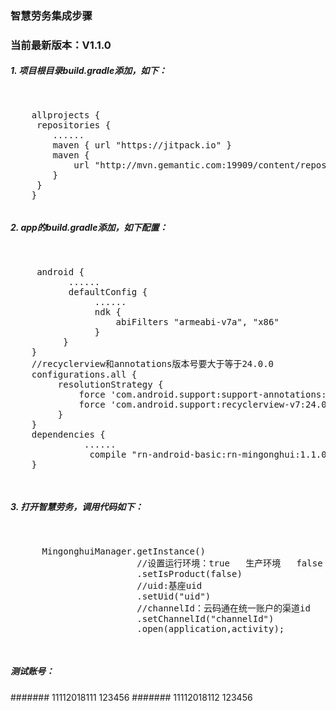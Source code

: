### 智慧劳务集成步骤

### 当前最新版本：V1.1.0

##### 1. 项目根目录build.gradle添加，如下：

<pre><p>
    allprojects {
     repositories {
        ......
        maven { url "https://jitpack.io" }
        maven {
            url "http://mvn.gemantic.com:19909/content/repositories/releases"
        }
     }
    }
</p></pre>

#####  2. app的build.gradle添加，如下配置：

<pre><p>
     android {
           ......
           defaultConfig {
                ......
                ndk {
                    abiFilters "armeabi-v7a", "x86"
                }
          }
    }
    //recyclerview和annotations版本号要大于等于24.0.0
    configurations.all {
         resolutionStrategy {
             force 'com.android.support:support-annotations:24.0.0'
             force 'com.android.support:recyclerview-v7:24.0.0'
         }
    }
    dependencies {
              ......
               compile "rn-android-basic:rn-mingonghui:1.1.0"
    }

</p></pre>


#####  3. 打开智慧劳务，调用代码如下：

<pre><p>
      MingonghuiManager.getInstance()
		                //设置运行环境：true   生产环境   false  测试环境
                        .setIsProduct(false)
                        //uid:基座uid
                        .setUid("uid")
                        //channelId：云码通在统一账户的渠道id
                        .setChannelId("channelId")
                        .open(application,activity);

</p></pre>


#####  测试账号：

####### 11112018111 123456
####### 11112018112 123456